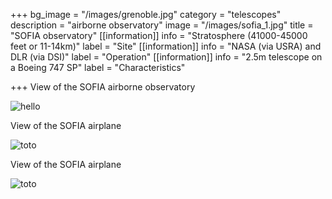 +++
bg_image = "/images/grenoble.jpg"
category = "telescopes"
description = "airborne observatory"
image = "/images/sofia_1.jpg"
title = "SOFIA observatory"
[[information]]
info = "Stratosphere (41000-45000 feet or 11-14km)"
label = "Site"
[[information]]
info = "NASA (via USRA) and DLR (via DSI)"
label = "Operation"
[[information]]
info = "2.5m telescope on a Boeing 747 SP"
label = "Characteristics"

+++
View of the SOFIA airborne observatory

![hello](/images/sofia_1.jpg)

View of the SOFIA airplane

![toto](/images/sofia_2.jpg)

View of the SOFIA airplane

![toto](/images/sofia_4.jpg)
